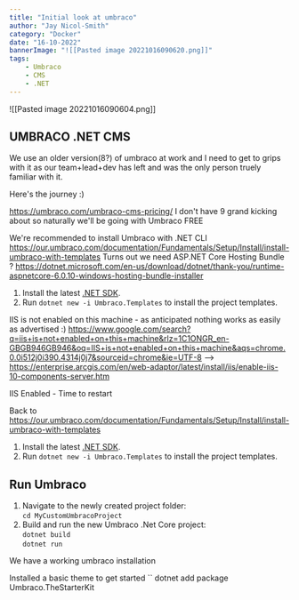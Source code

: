 ```yaml
---
title: "Initial look at umbraco"
author: "Jay Nicol-Smith"
category: "Docker"
date: "16-10-2022"
bannerImage: "![[Pasted image 20221016090620.png]]"
tags:
    - Umbraco
    - CMS
    - .NET
---
```


![[Pasted image 20221016090604.png]]

## UMBRACO .NET CMS

We use an older version(8?) of umbraco at work and I need to get to grips with it as our team+lead+dev has left and was the only person truely familiar with it.

Here's the journey :)

https://umbraco.com/umbraco-cms-pricing/
I don't have 9 grand kicking about so naturally we'll be going with Umbraco FREE

We're recommended to install Umbraco with .NET CLI
https://our.umbraco.com/documentation/Fundamentals/Setup/Install/install-umbraco-with-templates
Turns out we need ASP.NET Core Hosting Bundle ?
https://dotnet.microsoft.com/en-us/download/dotnet/thank-you/runtime-aspnetcore-6.0.10-windows-hosting-bundle-installer

1.  Install the latest [.NET SDK](https://dotnet.microsoft.com/download).
2.  Run `dotnet new -i Umbraco.Templates` to install the project templates.

IIS is not enabled on this machine - as anticipated nothing works as easily as advertised :)
https://www.google.com/search?q=iis+is+not+enabled+on+this+machine&rlz=1C1ONGR_en-GBGB946GB946&oq=IIS+is+not+enabled+on+this+machine&aqs=chrome.0.0i512j0i390.4314j0j7&sourceid=chrome&ie=UTF-8 --> https://enterprise.arcgis.com/en/web-adaptor/latest/install/iis/enable-iis-10-components-server.htm

IIS Enabled - Time to restart

Back to https://our.umbraco.com/documentation/Fundamentals/Setup/Install/install-umbraco-with-templates

1.  Install the latest [.NET SDK](https://dotnet.microsoft.com/download).
2.  Run `dotnet new -i Umbraco.Templates` to install the project templates.

## Run Umbraco

1.  Navigate to the newly created project folder:  
    `cd MyCustomUmbracoProject`
2.  Build and run the new Umbraco .Net Core project:  
    `dotnet build`  
    `dotnet run`

We have a working umbraco installation

Installed a basic theme to get started
`` dotnet add package Umbraco.TheStarterKit